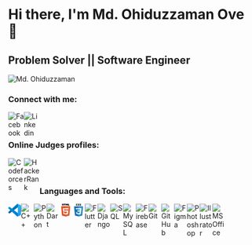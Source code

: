 # Hi there, I'm Md. Ohiduzzaman Ove 👋

## Problem Solver || Software Engineer

<img height="30px" src="https://komarev.com/ghpvc/?username=theove46&label=Profile%20views&color=0e75b6&style=flat" alt="Md. Ohiduzzaman" />

### Connect with me:

<a href="https://www.facebook.com/theove6">
    <img align="left"  width="32px" src="https://github.com/dmhendricks/signature-social-icons/blob/master/icons/round-flat-filled/35px/facebook.png" alt="Facebook"/>
</a>

<a href="https://www.linkedin.com/in/ohiduzzaman-ove/">
    <img align="left"  width="32px" src="https://github.com/dmhendricks/signature-social-icons/blob/master/icons/round-flat-filled/35px/linkedin.png" alt="Linkedin"/>
</a>
<br />
<br />

### Online Judges profiles:

<a href="https://codeforces.com/profile/ove46">
    <img align="left"  width="32px" src="https://cdn.iconscout.com/icon/free/png-256/code-forces-3521352-2944796.png" alt="Codeforces"/>
</a>

<a href="https://www.hackerrank.com/theove46">
    <img align="left"  width="32px" src="https://upload.wikimedia.org/wikipedia/commons/thumb/4/40/HackerRank_Icon-1000px.png/480px-HackerRank_Icon-1000px.png" alt="HackerRank"/>
</a>
<br />
<br />

### Languages and Tools:

<img align="left" alt="Visual Studio Code" width="26px" src="https://raw.githubusercontent.com/github/explore/80688e429a7d4ef2fca1e82350fe8e3517d3494d/topics/visual-studio-code/visual-studio-code.png" />
<img align="left" alt="C++" width="26px" src="https://brandslogos.com/wp-content/uploads/thumbs/c-logo-vector.svg" />
<img align="left" alt="Python" width="26px" src="https://banner2.cleanpng.com/20180425/pke/kisspng-python-computer-icons-font-awesome-technology-circle-dots-floating-material-5ae020c2d20263.6237444615246378908602.jpg" />
<img align="left" alt="Dart" width="26px" src="https://upload.wikimedia.org/wikipedia/commons/c/c6/Dart_logo.png" />
<img align="left" alt="HTML5" width="26px" src="https://raw.githubusercontent.com/github/explore/80688e429a7d4ef2fca1e82350fe8e3517d3494d/topics/html/html.png" />
<img align="left" alt="CSS3" width="26px" src="https://raw.githubusercontent.com/github/explore/80688e429a7d4ef2fca1e82350fe8e3517d3494d/topics/css/css.png" />
<img align="left" alt="Flutter" width="26px" src="https://miro.medium.com/max/320/0*ObJbOfJnx4QIPUq9.png" />
<img align="left" alt="Django" width="26px" src="https://icon-library.com/images/django-icon/django-icon-0.jpg" />
<img align="left" alt="SQL" width="26px" src="https://toppng.com/uploads/preview/database-database-icon-11563207079binxarjjyp.png" />
<img align="left" alt="MySQL" width="26px" src="https://www.freepnglogos.com/uploads/logo-mysql-png/logo-mysql-mysql-logo-png-images-are-download-crazypng-21.png" />
<img align="left" alt="Firebase" width="26px" src="https://firebase.google.com/static/images/brand-guidelines/logo-logomark.png" />
<img align="left" alt="Git" width="26px" src="https://git-scm.com/images/logos/downloads/Git-Icon-1788C.png" />
<img align="left" alt="GitHub" width="26px" src="https://encrypted-tbn0.gstatic.com/images?q=tbn:ANd9GcRzpUN6yhPjDbIPLhCSEXdnqaBqCj4IYrrbHw&usqp=CAU" />
<img align="left" alt="Figma" width="26px" src="https://play-lh.googleusercontent.com/efwNlvQ3pch_-hZ9xeHf6YF-f_rHzQQo21IVevPLOxpzSVfxuVKom2_7C6axFbC-3rU" />
<img align="left" alt="Photoshop" width="26px" src="https://seeklogo.com/images/P/photoshop-cs5-logo-55DE0F31B9-seeklogo.com.png" />
<img align="left" alt="Illustrator" width="26px" src="https://cdn.freebiesupply.com/logos/large/2x/adobe-illustrator-cc-logo-png-transparent.png" />
<img align="left" alt="MSOffice" width="26px" src="https://thumbs.dreamstime.com/b/vinnytsia-ukraine-may-microsoft-office-logo-shadow-editorial-vector-illustration-isolated-transparent-background-microsoft-217860058.jpg" />


<br />
<br />


<!--

- 🔭 I’m currently working on ...
- 🌱 I’m currently learning ...
- 👯 I’m looking to collaborate on ...
- 🤔 I’m looking for help with ...
- 💬 Ask me about ...
- 📫 How to reach me: ...
- 😄 Pronouns: ...
- ⚡ Fun fact: ...
-->
